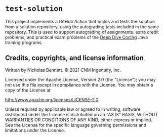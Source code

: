 # `test-solution`

This project implements a GitHub Action that builds and tests the solution from a solution repository, using the autograding tests included in the same repository. This is used to support autograding of assignments, extra credit problems, and practical exam problems of the [Deep Dive Coding](https://deepdivecoding.com/) Java training programs.

## Credits, copyrights, and license information

Written by Nicholas Bennett. &copy; 2021 CNM Ingenuity, Inc.

Licensed under the Apache License, Version 2.0 (the "License");
you may not use this file except in compliance with the License.
You may obtain a copy of the License at

<http://www.apache.org/licenses/LICENSE-2.0>

Unless required by applicable law or agreed to in writing, software
distributed under the License is distributed on an "AS IS" BASIS,
WITHOUT WARRANTIES OR CONDITIONS OF ANY KIND, either express or implied.
See the License for the specific language governing permissions and
limitations under the License.
